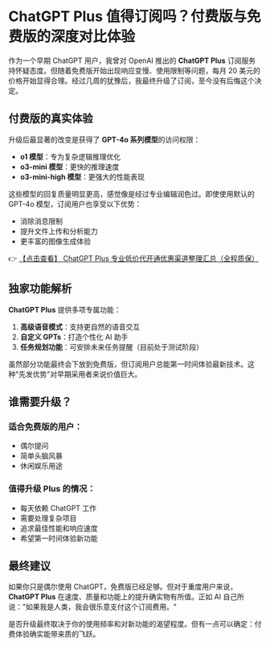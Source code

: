 # ChatGPT Plus 值得订阅吗？付费版与免费版的深度对比体验

作为一个早期 ChatGPT 用户，我曾对 OpenAI 推出的 **ChatGPT Plus** 订阅服务持怀疑态度。但随着免费版开始出现响应变慢、使用限制等问题，每月 20 美元的价格开始显得合理。经过几周的犹豫后，我最终升级了订阅，至今没有后悔这个决定。

## 付费版的真实体验

升级后最显著的改变是获得了 **GPT-4o 系列模型**的访问权限：

- **o1 模型**：专为复杂逻辑推理优化
- **o3-mini 模型**：更快的推理速度
- **o3-mini-high 模型**：更强大的性能表现

这些模型的回复质量明显更高，感觉像是经过专业编辑润色过。即使使用默认的 GPT-4o 模型，订阅用户也享受以下优势：

- 消除消息限制
- 提升文件上传和分析能力
- 更丰富的图像生成体验

👉 [【点击查看】 ChatGPT Plus 专业低价代开通优惠渠道整理汇总（全程质保）](https://bit.ly/DaiKai)

## 独家功能解析

**ChatGPT Plus** 提供多项专属功能：

1. **高级语音模式**：支持更自然的语音交互
2. **自定义 GPTs**：打造个性化 AI 助手
3. **任务规划功能**：可安排未来任务提醒（目前处于测试阶段）

虽然部分功能最终会下放到免费版，但订阅用户总能第一时间体验最新技术。这种"先发优势"对早期采用者来说价值巨大。

## 谁需要升级？

### 适合免费版的用户：
- 偶尔提问
- 简单头脑风暴
- 休闲娱乐用途

### 值得升级 Plus 的情况：
- 每天依赖 ChatGPT 工作
- 需要处理复杂项目
- 追求最佳性能和响应速度
- 希望第一时间体验新功能

## 最终建议

如果你只是偶尔使用 ChatGPT，免费版已经足够。但对于重度用户来说，**ChatGPT Plus** 在速度、质量和功能上的提升确实物有所值。正如 AI 自己所说："如果我是人类，我会很乐意支付这个订阅费用。"

是否升级最终取决于你的使用频率和对新功能的渴望程度。但有一点可以确定：付费体验确实能带来质的飞跃。